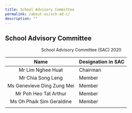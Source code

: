 ```yaml
---
title: School Advisory Committee
permalink: /about-us/sch-ad-c/
description: ""
---
```

## School Advisory Committee

<p align="center"> School Advisory Committee (SAC) 2020 </p>

| **Name** | **Designation in SAC** |
|:---:|---|
| Mr Lim Nghee Huat | Chairman |
| Mr Chia Song Leng | Member |
| Ms Genevieve Ding Zung Mei | Member |
| Mr Poh Heo Tat Arthur | Member |
| Ms Oh Phaik Sim Geraldine | Member |
|  |  |